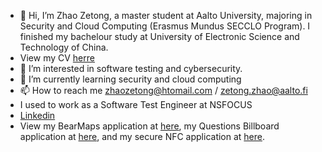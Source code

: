 - 👋 Hi, I’m Zhao Zetong, a master student at Aalto University, majoring in Security and Cloud Computing (Erasmus Mundus SECCLO Program). I finished my bachelour study at University of Electronic Science and Technology of China.
- View my CV [herre](https://github.com/Agachily/Agachily/blob/master/Zetong-Zhao-CV.pdf)
- 👀 I’m interested in software testing and cybersecurity.
- 🌱 I’m currently learning security and cloud computing
- 📫 How to reach me zhaozetong@htomail.com / zetong.zhao@aalto.fi
- I used to work as a Software Test Engineer at NSFOCUS
- [Linkedin](https://www.linkedin.com/in/zetong-zhao-3286b71b8/)
- View my BearMaps application at [here](https://github.com/Agachily/Bear-Maps), my Questions Billboard application at [here](https://github.com/Agachily/Web-Software-Development/tree/master/Project%202), and my secure NFC application at [here](https://github.com/Agachily/Network-Security-Project1).

<!---
Agachily/Agachily is a ✨ special ✨ repository because its `README.md` (this file) appears on your GitHub profile.
You can click the Preview link to take a look at your changes.
--->
